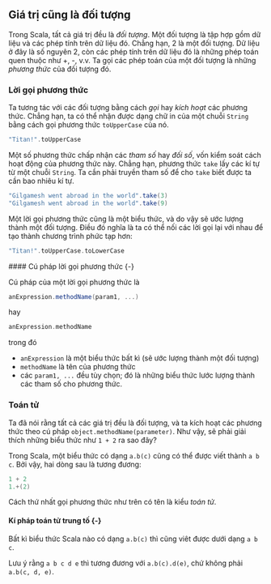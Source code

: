 ## Giá trị cũng là đối tượng

Trong Scala, tất cả giá trị đều là *đối tượng*. Một đối tượng là tập hợp gồm dữ liệu và các phép tính trên dữ liệu đó. Chẳng hạn, 2 là một đối tượng. Dữ liệu ở đây là số nguyên 2, còn các phép tính trên dữ liệu đó là những phép toán quen thuộc như +, -, v.v. Ta gọi các phép toán của một đối tượng là những *phương thức* của đối tượng đó. 

### Lời gọi phương thức

Ta tương tác với các đối tượng bằng cách *gọi* hay *kích hoạt* các phương thức. Chẳng hạn, ta có thể nhận được dạng chữ in của một chuỗi `String` bằng cách gọi phương thức `toUpperCase` của nó.

```scala mdoc
"Titan!".toUpperCase
```

Một số phương thức chấp nhận các *tham số* hay *đối số*, vốn kiểm soát cách hoạt động của phương thức này. Chẳng hạn, phương thức `take` lấy các kí tự từ một chuỗi `String`. Ta cần phải truyền tham số để cho `take` biết được ta cần bao nhiêu kí tự.

```scala mdoc
"Gilgamesh went abroad in the world".take(3)
"Gilgamesh went abroad in the world".take(9)
```

Một lời gọi phương thức cũng là một biểu thức, và do vậy sẽ ước lượng thành một đối tượng. Điều đó nghĩa là ta có thể nối các lời gọi lại với nhau để tạo thành chương trình phức tạp hơn:
```scala mdoc
"Titan!".toUpperCase.toLowerCase
```

<div class="callout callout-info">
#### Cú pháp lời gọi phương thức {-}

Cú pháp của một lời gọi phương thức là

```scala
anExpression.methodName(param1, ...)
```

hay

```scala
anExpression.methodName
```

trong đó

- `anExpression` là một biểu thức bất kì (sẽ ước lượng thành một đối tượng)
- `methodName` là tên của phương thức
- các `param1, ...` đều tùy chọn; đó là những biểu thức lước lượng thành các tham số cho phương thức.
</div>


### Toán tử

Ta đã nói rằng tất cả các giá trị đều là đối tượng, và ta kích hoạt các phương thức theo cú pháp `object.methodName(parameter)`. Như vậy, sẽ phải giải thích những biểu thức như `1 + 2` ra sao đây?

Trong Scala, một biểu thức có dạng `a.b(c)` cũng có thể được viết thành `a b c`. Bởi vậy, hai dòng sau là tương đương:

```scala mdoc
1 + 2
1.+(2)
```

Cách thứ nhất gọi phương thức như trên có tên là kiểu *toán tử*.

<div class="callout callout-info">

#### Kí pháp toán tử trung tố {-}

Bất kì biểu thức Scala nào có dạng `a.b(c)` thì cũng viêt được dưới dạng `a b c`.

Lưu ý rằng `a b c d e` thì tương đương với `a.b(c).d(e)`, chứ không phải `a.b(c, d, e)`.
</div>
